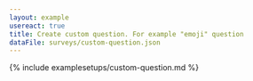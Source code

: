 ```yaml
---
layout: example
usereact: true
title: Create custom question. For example "emoji" question
dataFile: surveys/custom-question.json
---
```


{% include examplesetups/custom-question.md %}